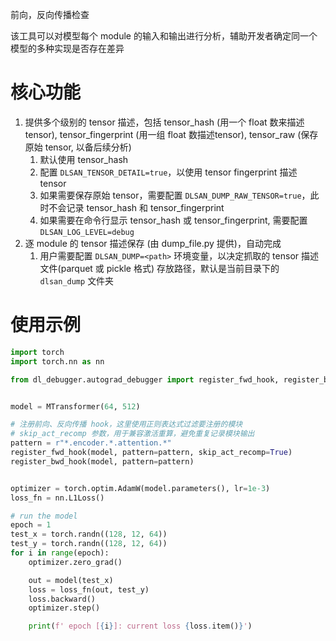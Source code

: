 前向，反向传播检查

该工具可以对模型每个 module 的输入和输出进行分析，辅助开发者确定同一个模型的多种实现是否存在差异

# 核心功能

1. 提供多个级别的 tensor 描述，包括 tensor_hash (用一个 float 数来描述tensor), tensor_fingerprint (用一组 float 数描述tensor), tensor_raw (保存原始 tensor, 以备后续分析)
    1. 默认使用 tensor_hash
    2. 配置 `DLSAN_TENSOR_DETAIL=true`，以使用 tensor fingerprint 描述 tensor
    3. 如果需要保存原始 tensor，需要配置 `DLSAN_DUMP_RAW_TENSOR=true`，此时不会记录 tensor_hash 和 tensor_fingerprint
    4. 如果需要在命令行显示 tensor_hash 或 tensor_fingerprint, 需要配置 `DLSAN_LOG_LEVEL=debug`
2. 逐 module 的 tensor 描述保存 (由 dump_file.py 提供)，自动完成
    1. 用户需要配置 `DLSAN_DUMP=<path>` 环境变量，以决定抓取的 tensor 描述文件(parquet 或 pickle 格式) 存放路径，默认是当前目录下的 `dlsan_dump` 文件夹


# 使用示例

```python
import torch
import torch.nn as nn

from dl_debugger.autograd_debugger import register_fwd_hook, register_bwd_hook


model = MTransformer(64, 512)

# 注册前向、反向传播 hook，这里使用正则表达式过滤要注册的模块
# skip_act_recomp 参数，用于兼容激活重算，避免重复记录模块输出
pattern = r"*.encoder.*.attention.*"
register_fwd_hook(model, pattern=pattern, skip_act_recomp=True)
register_bwd_hook(model, pattern=pattern)


optimizer = torch.optim.AdamW(model.parameters(), lr=1e-3)
loss_fn = nn.L1Loss()

# run the model
epoch = 1
test_x = torch.randn((128, 12, 64))
test_y = torch.randn((128, 12, 64))
for i in range(epoch):
    optimizer.zero_grad()

    out = model(test_x)
    loss = loss_fn(out, test_y)
    loss.backward()
    optimizer.step()

    print(f' epoch [{i}]: current loss {loss.item()}')
```
